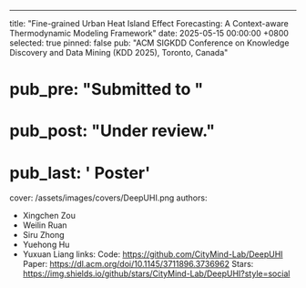 ---
title: "Fine-grained Urban Heat Island Effect Forecasting: A Context-aware Thermodynamic Modeling Framework"
date: 2025-05-15 00:00:00 +0800
selected: true
pinned: false
pub:            "ACM SIGKDD Conference on Knowledge Discovery and Data Mining (KDD 2025), Toronto, Canada"
# pub_pre:        "Submitted to "
# pub_post: "Under review."
# pub_last: ' <span class="badge badge-pill badge-publication badge-warning">Poster</span>'

cover: /assets/images/covers/DeepUHI.png
authors:
  - Xingchen Zou
  - Weilin Ruan
  - Siru Zhong
  - Yuehong Hu
  - Yuxuan Liang
links:
  Code: https://github.com/CityMind-Lab/DeepUHI
  Paper: https://dl.acm.org/doi/10.1145/3711896.3736962
  Stars: https://img.shields.io/github/stars/CityMind-Lab/DeepUHI?style=social
